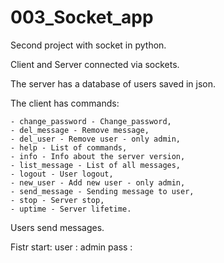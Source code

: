 # 003_Socket_app

Second project with socket in python.

Client and Server connected via sockets.

The server has a database of users saved in json.

The client has commands:

    - change_password - Change_password,
    - del_message - Remove message,
    - del_user - Remove user - only admin,
    - help - List of commands,
    - info - Info about the server version,
    - list_message - List of all messages,
    - logout - User logout,
    - new_user - Add new user - only admin,
    - send_message - Sending message to user,
    - stop - Server stop,
    - uptime - Server lifetime.

Users send messages.

Fistr start:
user : admin
pass :
